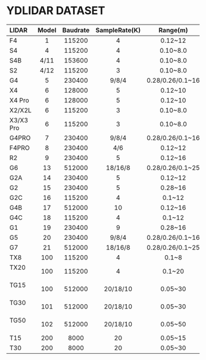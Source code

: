 # YDLIDAR DATASET
|LIDAR      | Model  |  Baudrate |  SampleRate(K) | Range(m)  		   |  Frequency(HZ) | Intenstiy(bit) | SingleChannel | voltage(V)|
| :-------- |:--:|:--:|:--:|:--:|:--:|:--:|:--:|:--:|
| F4        | 1	   |  115200   |   4            |  0.12~12         | 5~12           | false          | false    	  | 4.8~5.2   |
| S4        | 4	   |  115200   |   4            |  0.10~8.0        | 5~12 (PWM)     | false          | false    	  | 4.8~5.2   |
| S4B       | 4/11   |  153600   |   4            |  0.10~8.0        | 5~12(PWM)      | true(8)        | false    	  | 4.8~5.2   |
| S2        | 4/12   |  115200   |   3            |  0.10~8.0     	| 4~8(PWM)       | false          | true    		  | 4.8~5.2   |
| G4        | 5	   |  230400   |   9/8/4        |  0.28/0.26/0.1~16| 5~12        	  | false          | false    	  | 4.8~5.2   |
| X4        | 6	   |  128000   |   5            |  0.12~10     		| 5~12(PWM)      | false          | false    	  | 4.8~5.2   |
| X4 Pro    | 6	   |  128000   |   5            |  0.12~10     		| 5~12(PWM)      | false          | true    	  | 4.8~5.2   |
| X2/X2L    | 6	   |  115200   |   3            |  0.10~8.0     	| 4~8(PWM)       | false          | true    		  | 4.8~5.2   |
| X3/X3 Pro | 6	   |  115200   |   3            |  0.10~8.0     	| 4~8(PWM)       | false          | true    		  | 4.8~5.2   |
| G4PRO     | 7	   |  230400   |   9/8/4        |  0.28/0.26/0.1~16| 5~12        	  | false          | false    	  | 4.8~5.2   |
| F4PRO     | 8	   |  230400   |   4/6          |  0.12~12         | 5~12        	  | false          | false    	  | 4.8~5.2   |
| R2        | 9	   |  230400   |   5            |  0.12~16     		| 5~12        	  | false          | false    	  | 4.8~5.2   |
| G6        | 13     |  512000   |   18/16/8      |  0.28/0.26/0.1~25| 5~12        	  | false          | false    	  | 4.8~5.2   |
| G2A       | 14	   |  230400   |   5            |  0.12~12         | 5~12      	  | false          | false    	  | 4.8~5.2   |
| G2        | 15		|  230400   |   5            |  0.28~16     		| 5~12      	  | true(8)        | false    	  | 4.8~5.2   |
| G2C       | 16		|  115200   |   4            |  0.1~12        	| 5~12      	  | false      	 | false    	  | 4.8~5.2   |
| G4B       | 17		|  512000   |   10           |  0.12~16         | 5~12        	  | true(10)       | false    	  | 4.8~5.2   |
| G4C       | 18		|  115200   |   4            |  0.1~12		      | 5~12           | false          | false    	  | 4.8~5.2   |
| G1        | 19		|  230400   |   9            |  0.28~16         | 5~12      	  | false          | false    	  | 4.8~5.2   |
| G5        | 20	   |  230400   |   9/8/4        |  0.28/0.26/0.1~16| 5~12        	  | false          | false    	  | 4.8~5.2   |
| G7        | 21       |  512000   |   18/16/8      |  0.28/0.26/0.1~25| 5~12        	  | false          | false    	  | 4.8~5.2   |
| TX8    　 | 100	   |  115200   |   4            |  0.1~8      	   | 4~8(PWM)       | false          | true      	  | 4.8~5.2   |
| TX20    　| 100	   |  115200   |   4            |  0.1~20      	   | 4~8(PWM)       | false          | true     	  | 4.8~5.2   |
| TG15    　| 100	   |  512000   |   20/18/10     |  0.05~30      	| 3~16      	  | false          | false    	  | 4.8~5.2   |
| TG30    　| 101	   |  512000   |   20/18/10     |  0.05~30      	| 3~16      	  | false          | false    	  | 4.8~5.2   |
| TG50    　| 102	   |  512000   |   20/18/10     |  0.05~50      	| 3~16      	  | false          | false    	  | 4.8~5.2   |
| T15    　 | 200	   |  8000     |   20           |  0.05~15      	| 5~35      	  | true          | false    	  | 4.8~5.2   |
| T30    　 | 200	   |  8000     |   20           |  0.05~30      	| 5-35      	  | true           | false    	  | 4.8~5.2   |


